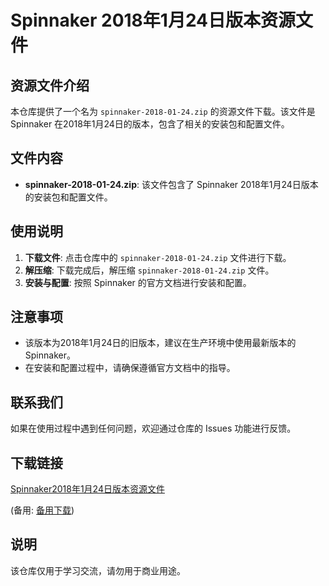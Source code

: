 # Spinnaker 2018年1月24日版本资源文件

## 资源文件介绍

本仓库提供了一个名为 `spinnaker-2018-01-24.zip` 的资源文件下载。该文件是 Spinnaker 在2018年1月24日的版本，包含了相关的安装包和配置文件。

## 文件内容

- **spinnaker-2018-01-24.zip**: 该文件包含了 Spinnaker 2018年1月24日版本的安装包和配置文件。

## 使用说明

1. **下载文件**: 点击仓库中的 `spinnaker-2018-01-24.zip` 文件进行下载。
2. **解压缩**: 下载完成后，解压缩 `spinnaker-2018-01-24.zip` 文件。
3. **安装与配置**: 按照 Spinnaker 的官方文档进行安装和配置。

## 注意事项

- 该版本为2018年1月24日的旧版本，建议在生产环境中使用最新版本的 Spinnaker。
- 在安装和配置过程中，请确保遵循官方文档中的指导。

## 联系我们

如果在使用过程中遇到任何问题，欢迎通过仓库的 Issues 功能进行反馈。

## 下载链接
[Spinnaker2018年1月24日版本资源文件](https://pan.quark.cn/s/1b80966a9f37) 

(备用: [备用下载](https://pan.baidu.com/s/1PsMR81pVnGytWgjq9DCebg?pwd=1234))

## 说明

该仓库仅用于学习交流，请勿用于商业用途。
